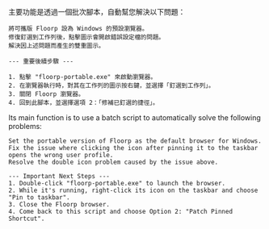主要功能是透過一個批次腳本，自動幫您解決以下問題：

    將可攜版 Floorp 設為 Windows 的預設瀏覽器。
    修復釘選到工作列後，點擊圖示會開啟錯誤設定檔的問題。
    解決因上述問題而產生的雙重圖示。

    --- 重要後續步驟 ---

    1. 點擊 "floorp-portable.exe" 來啟動瀏覽器。
    2. 在瀏覽器執行時，對其在工作列的圖示按右鍵，並選擇「釘選到工作列」。
    3. 關閉 Floorp 瀏覽器。
    4. 回到此腳本，並選擇選項 2：「修補已釘選的捷徑」。

Its main function is to use a batch script to automatically solve the following problems:

    Set the portable version of Floorp as the default browser for Windows.
    Fix the issue where clicking the icon after pinning it to the taskbar opens the wrong user profile.
    Resolve the double icon problem caused by the issue above.

    --- Important Next Steps ---
    1. Double-click "floorp-portable.exe" to launch the browser.
    2. While it's running, right-click its icon on the taskbar and choose "Pin to taskbar".
    3. Close the Floorp browser.
    4. Come back to this script and choose Option 2: "Patch Pinned Shortcut".

